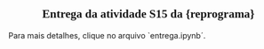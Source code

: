 <h2 style='font-family: Lucida Console; text-align:center'>Entrega da atividade S15 da {reprograma}</h2>
<p style="text-align: justify"> Para mais detalhes, clique no arquivo `entrega.ipynb´.</p>
